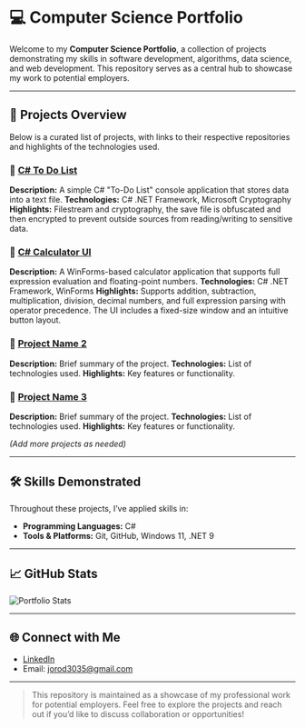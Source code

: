 # 💻 Computer Science Portfolio

Welcome to my **Computer Science Portfolio**, a collection of projects demonstrating my skills in software development, algorithms, data science, and web development. This repository serves as a central hub to showcase my work to potential employers.

---

## 📂 Projects Overview

Below is a curated list of projects, with links to their respective repositories and highlights of the technologies used.

### 🔹 [C# To Do List](https://github.com/titansrule3035/solo-comp-sci-portfolio/tree/main/projects/CSharpToDoList)

**Description:** A simple C# "To-Do List" console application that stores data into a text file.
**Technologies:** C# .NET Framework, Microsoft Cryptography
**Highlights:** Filestream and cryptography, the save file is obfuscated and then encrypted to prevent outside sources from reading/writing to sensitive data.

### 🔹 [C# Calculator UI](https://github.com/titansrule3035/solo-comp-sci-portfolio/tree/main/projects/CSharpCalculatorUI)

**Description:** A WinForms-based calculator application that supports full expression evaluation and floating-point numbers.
**Technologies:** C# .NET Framework, WinForms
**Highlights:** Supports addition, subtraction, multiplication, division, decimal numbers, and full expression parsing with operator precedence. The UI includes a fixed-size window and an intuitive button layout.

### 🔹 [Project Name 2](link-to-repo)

**Description:** Brief summary of the project.
**Technologies:** List of technologies used.
**Highlights:** Key features or functionality.

### 🔹 [Project Name 3](link-to-repo)

**Description:** Brief summary of the project.
**Technologies:** List of technologies used.
**Highlights:** Key features or functionality.

*(Add more projects as needed)*

---

## 🛠 Skills Demonstrated

Throughout these projects, I’ve applied skills in:

* **Programming Languages:** C#
* **Tools & Platforms:** Git, GitHub, Windows 11, .NET 9

---

## 📈 GitHub Stats

![Portfolio Stats](https://github-readme-stats.vercel.app/api?username=titansrule3035\&show_icons=true\&theme=radical)

---

## 🌐 Connect with Me

* [LinkedIn](https://www.linkedin.com/in/joseph-rodriguez-006b4b303)
* Email: [jorod3035@gmail.com](mailto:jorod3035@gmail.com)

---

> This repository is maintained as a showcase of my professional work for potential employers. Feel free to explore the projects and reach out if you’d like to discuss collaboration or opportunities!
